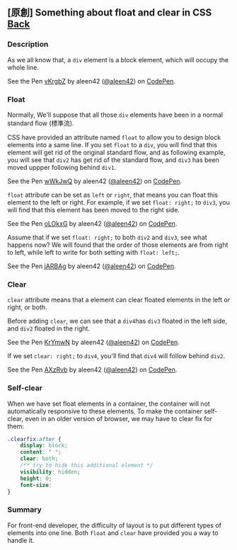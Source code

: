 ## [原創] Something about float and clear in CSS [Back](./../post.md)

### Description

As we all know that, a `div` element is a block element, which will occupy the whole line.

<p>
<p data-height="672" data-theme-id="21735" data-slug-hash="vKrgbZ" data-default-tab="css,result" data-user="aleen42" data-embed-version="2" data-pen-title="vKrgbZ" class="codepen">See the Pen <a href="http://codepen.io/aleen42/pen/vKrgbZ/">vKrgbZ</a> by aleen42 (<a href="http://codepen.io/aleen42">@aleen42</a>) on <a href="http://codepen.io">CodePen</a>.</p>
<script async src="https://production-assets.codepen.io/assets/embed/ei.js"></script>
</p>

### Float

Normally, We'll suppose that all those `div` elements have been in a normal standard flow (標準流).

CSS have provided an attribute named `float` to allow you to design block elements into a same line. If you set `float` to a `div`, you will find that this element will get rid of the original standard flow, and as following example, you will see that `div2` has get rid of the standard flow, and `div3` has been moved uppper following behind `div1`.

<p>
<p data-height="585" data-theme-id="21735" data-slug-hash="wWkJwQ" data-default-tab="css,result" data-user="aleen42" data-embed-version="2" data-pen-title="wWkJwQ" class="codepen">See the Pen <a href="http://codepen.io/aleen42/pen/wWkJwQ/">wWkJwQ</a> by aleen42 (<a href="http://codepen.io/aleen42">@aleen42</a>) on <a href="http://codepen.io">CodePen</a>.</p>
<script async src="https://production-assets.codepen.io/assets/embed/ei.js"></script>
</p>

`float` attribute can be set as `left` or `right`, that means you can float this element to the left or right. For example, if we set `float: right;` to `div3`, you will find that this element has been moved to the right side.

<p>
<p data-height="421" data-theme-id="21735" data-slug-hash="oLOkxG" data-default-tab="css,result" data-user="aleen42" data-embed-version="2" data-pen-title="oLOkxG" class="codepen">See the Pen <a href="http://codepen.io/aleen42/pen/oLOkxG/">oLOkxG</a> by aleen42 (<a href="http://codepen.io/aleen42">@aleen42</a>) on <a href="http://codepen.io">CodePen</a>.</p>
<script async src="https://production-assets.codepen.io/assets/embed/ei.js"></script>
</p>

Assume that if we set `float: right;` to both `div2` and `div3`, see what happens now? We will found that the order of those elements are from right to left, while left to write for both setting with `float: left;`.

<p>
<p data-height="421" data-theme-id="21735" data-slug-hash="jARBAg" data-default-tab="css,result" data-user="aleen42" data-embed-version="2" data-pen-title="jARBAg" class="codepen">See the Pen <a href="http://codepen.io/aleen42/pen/jARBAg/">jARBAg</a> by aleen42 (<a href="http://codepen.io/aleen42">@aleen42</a>) on <a href="http://codepen.io">CodePen</a>.</p>
<script async src="https://production-assets.codepen.io/assets/embed/ei.js"></script>
</p>

### Clear

`clear` attribute means that a element can clear floated elements in the left or right, or both.

Before adding `clear`, we can see that a `div4`has `div3` floated in the left side, and `div2` floated in the right.

<p>
<p data-height="427" data-theme-id="21735" data-slug-hash="KrYmwN" data-default-tab="css,result" data-user="aleen42" data-embed-version="2" data-pen-title="KrYmwN" class="codepen">See the Pen <a href="http://codepen.io/aleen42/pen/KrYmwN/">KrYmwN</a> by aleen42 (<a href="http://codepen.io/aleen42">@aleen42</a>) on <a href="http://codepen.io">CodePen</a>.</p>
<script async src="https://production-assets.codepen.io/assets/embed/ei.js"></script>
</p>

If we set `clear: right;` to `div4`, you'll find that `div4` will follow behind `div2`.

<p>
<p data-height="439" data-theme-id="21735" data-slug-hash="AXzRvb" data-default-tab="css,result" data-user="aleen42" data-embed-version="2" data-pen-title="AXzRvb" class="codepen">See the Pen <a href="http://codepen.io/aleen42/pen/AXzRvb/">AXzRvb</a> by aleen42 (<a href="http://codepen.io/aleen42">@aleen42</a>) on <a href="http://codepen.io">CodePen</a>.</p>
<script async src="https://production-assets.codepen.io/assets/embed/ei.js"></script>
</p>

### Self-clear

When we have set float elements in a container, the container will not automatically responsive to these elements. To make the container self-clear, even in an older version of browser, we may have to clear fix for them:

```css
.clearfix:after {
    display: block;
    content: " ";
    clear: both;
    /** try to hide this additional element */
    visibility: hidden;
    height: 0;
    font-size:
}
```

### Summary

For front-end developer, the difficulty of layout is to put different types of elements into one line. Both `float` and `clear` have provided you a way to handle it.
